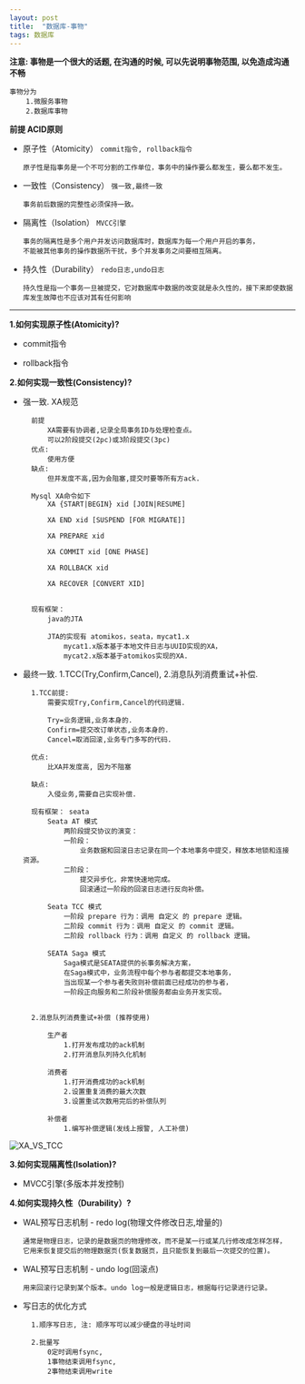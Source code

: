 ```yaml
---
layout: post
title:  "数据库-事物"
tags: 数据库
---
```


**注意: 事物是一个很大的话题, 在沟通的时候, 可以先说明事物范围, 以免造成沟通不畅**

    事物分为
        1.微服务事物
        2.数据库事物
    
**前提 ACID原则**

- 原子性（Atomicity） `commit指令, rollback指令`

      原子性是指事务是一个不可分割的工作单位，事务中的操作要么都发生，要么都不发生。

- 一致性（Consistency） `强一致,最终一致`

      事务前后数据的完整性必须保持一致。

- 隔离性（Isolation） `MVCC引擎`

      事务的隔离性是多个用户并发访问数据库时，数据库为每一个用户开启的事务，
      不能被其他事务的操作数据所干扰，多个并发事务之间要相互隔离。

- 持久性（Durability） `redo日志,undo日志`

      持久性是指一个事务一旦被提交，它对数据库中数据的改变就是永久性的，接下来即使数据库发生故障也不应该对其有任何影响

 --- 
 
**1.如何实现原子性(Atomicity)?**

- commit指令
  
- rollback指令


**2.如何实现一致性(Consistency)?** 

- 强一致. XA规范
  
      
      
        前提
            XA需要有协调者,记录全局事务ID与处理检查点。
            可以2阶段提交(2pc)或3阶段提交(3pc)
        优点: 
            使用方便
        缺点: 
            但并发度不高,因为会阻塞,提交时要等所有方ack.
        
        Mysql XA命令如下
            XA {START|BEGIN} xid [JOIN|RESUME]
            
            XA END xid [SUSPEND [FOR MIGRATE]]
            
            XA PREPARE xid
            
            XA COMMIT xid [ONE PHASE]
            
            XA ROLLBACK xid
            
            XA RECOVER [CONVERT XID]
        
        
        现有框架：
            java的JTA
            
            JTA的实现有 atomikos，seata，mycat1.x 
                mycat1.x版本基于本地文件日志与UUID实现的XA，
                mycat2.x版本基于atomikos实现的XA.
    
    

- 最终一致. 1.TCC(Try,Confirm,Cancel), 2.消息队列消费重试+补偿.



        1.TCC前提:
            需要实现Try,Confirm,Cancel的代码逻辑.
            
            Try=业务逻辑,业务本身的.
            Confirm=提交改订单状态,业务本身的.
            Cancel=取消回滚,业务专门多写的代码.
        
        优点: 
            比XA并发度高, 因为不阻塞
            
        缺点: 
            入侵业务,需要自己实现补偿.
            
        现有框架： seata
            Seata AT 模式
                两阶段提交协议的演变：
                一阶段：
                    业务数据和回滚日志记录在同一个本地事务中提交，释放本地锁和连接资源。
                二阶段：
                    提交异步化，非常快速地完成。
                    回滚通过一阶段的回滚日志进行反向补偿。
                
            Seata TCC 模式
                一阶段 prepare 行为：调用 自定义 的 prepare 逻辑。
                二阶段 commit 行为：调用 自定义 的 commit 逻辑。
                二阶段 rollback 行为：调用 自定义 的 rollback 逻辑。
            
            SEATA Saga 模式
                Saga模式是SEATA提供的长事务解决方案，
                在Saga模式中，业务流程中每个参与者都提交本地事务，
                当出现某一个参与者失败则补偿前面已经成功的参与者，
                一阶段正向服务和二阶段补偿服务都由业务开发实现。
        
        
        2.消息队列消费重试+补偿 (推荐使用)
            
            生产者 
                1.打开发布成功的ack机制
                2.打开消息队列持久化机制
            
            消费者
                1.打开消费成功的ack机制
                2.设置重复消费的最大次数
                3.设置重试次数用完后的补偿队列
                
            补偿者
                1.编写补偿逻辑(发线上报警, 人工补偿)
            
        
![XA_VS_TCC](../../../images/postimg/xa_vs_tcc.png)


**3.如何实现隔离性(Isolation)?** 

- MVCC引擎(多版本并发控制)
  

**4.如何实现持久性（Durability）?** 

- WAL预写日志机制 - redo log(物理文件修改日志,增量的)
    
      通常是物理日志，记录的是数据页的物理修改，而不是某一行或某几行修改成怎样怎样，
      它用来恢复提交后的物理数据页(恢复数据页，且只能恢复到最后一次提交的位置)。

- WAL预写日志机制 - undo log(回滚点)

      用来回滚行记录到某个版本。undo log一般是逻辑日志，根据每行记录进行记录。


- 写日志的优化方式

        1.顺序写日志, 注: 顺序写可以减少硬盘的寻址时间
        
        2.批量写
            0定时调用fsync, 
            1事物结束调用fsync, 
            2事物结束调用write
    
